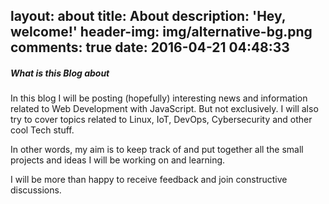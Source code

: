 layout: about
title: About
description: 'Hey, welcome!'
header-img: img/alternative-bg.png
comments: true
date: 2016-04-21 04:48:33
---
##### What is this Blog about
In this blog I will be posting (hopefully) interesting news and information related to Web Development with JavaScript. 
But not exclusively. I will also try to cover topics related to Linux, IoT, DevOps, Cybersecurity and other cool Tech stuff.

In other words, my aim is to keep track of and put together all the small projects and ideas I will be working on and learning.

I will be more than happy to receive feedback and join constructive discussions.

